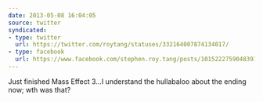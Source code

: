 ```yaml
---
date: 2013-05-08 16:04:05
source: twitter
syndicated:
- type: twitter
  url: https://twitter.com/roytang/statuses/332164007874134017/
- type: facebook
  url: https://www.facebook.com/stephen.roy.tang/posts/10152227590483912
---
```


Just finished Mass Effect 3...I understand the hullabaloo about the ending now; wth was that?